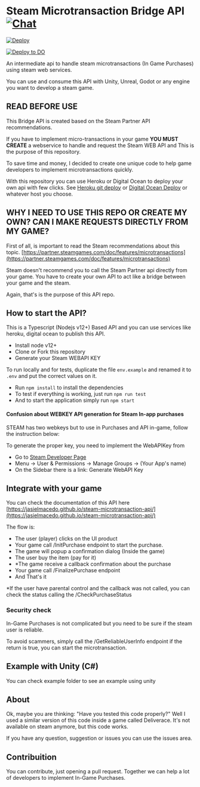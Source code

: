 # Steam Microtransaction Bridge API [![Chat](https://img.shields.io/badge/chat-on%20discord-7289da.svg)](https://discord.gg/WvB5xYVw)

[![Deploy](https://www.herokucdn.com/deploy/button.svg)](https://heroku.com/deploy?template=https://github.com/jasielmacedo/steam-microtransaction-api)

[![Deploy to DO](https://www.deploytodo.com/do-btn-blue.svg)](https://cloud.digitalocean.com/apps/new?repo=https://github.com/jasielmacedo/steam-microtransaction-api/tree/main)

An intermediate api to handle steam microtransactions (In Game Purchases) using steam web services.

You can use and consume this API with Unity, Unreal, Godot or any engine you want to develop a steam game.

## READ BEFORE USE

This Bridge API is created based on the Steam Partner API recommendations.

If you have to implement micro-transactions in your game **YOU MUST CREATE** a webservice to handle and request the Steam WEB API and This is the purpose of this repository.

To save time and money, I decided to create one unique code to help game developers to implement microtransactions quickly.

With this repository you can use Heroku or Digital Ocean to deploy your own api with few clicks. See [Heroku git deploy](https://devcenter.heroku.com/articles/git) or [Digital Ocean Deploy](https://docs.digitalocean.com/products/app-platform/quickstart/#destroy-an-app) or whatever host you choose.

## WHY I NEED TO USE THIS REPO OR CREATE MY OWN? CAN I MAKE REQUESTS DIRECTLY FROM MY GAME?

First of all, is important to read the Steam recommendations about this topic.
[https://partner.steamgames.com/doc/features/microtransactions](https://partner.steamgames.com/doc/features/microtransactions)

Steam doesn't recommend you to call the Steam Partner api directly from your game. You have to create your own API to act like a bridge between your game and the steam.

Again, that's is the purpose of this API repo.

## How to start the API?

This is a Typescript (Nodejs v12+) Based API and you can use services like heroku, digital ocean to publish this API.

- Install node v12+
- Clone or Fork this repository
- Generate your Steam WEBAPI KEY

To run locally and for tests, duplicate the file `env.example` and renamed it to `.env` and put the correct values on it.

- Run `npm install` to install the dependencies
- To test if everything is working, just run `npm run test`
- And to start the application simply run `npm start`

#### Confusion about WEBKEY API generation for Steam In-app purchases

STEAM has two webkeys but to use in Purchases and API in-game, follow the instruction below:

To generate the proper key, you need to implement the WebAPIKey from

- Go to [Steam Developer Page](https://partner.steamgames.com/dashboard)
- Menu -> User & Permissions -> Manage Groups -> (Your App's name)
- On the Sidebar there is a link: Generate WebAPI Key

## Integrate with your game

You can check the documentation of this API here
[https://jasielmacedo.github.io/steam-microtransaction-api/](https://jasielmacedo.github.io/steam-microtransaction-api/)

The flow is:

- The user (player) clicks on the UI product
- Your game call /InitPurchase endpoint to start the purchase.
- The game will popup a confirmation dialog (Inside the game)
- The user buy the item (pay for it)
- \*The game receive a callback confirmation about the purchase
- Your game call /FinalizePurchase endpoint
- And That's it

\*If the user have parental control and the callback was not called, you can check the status calling the /CheckPurchaseStatus

### Security check

In-Game Purchases is not complicated but you need to be sure if the steam user is reliable.

To avoid scammers, simply call the /GetReliableUserInfo endpoint if the return is true, you can start the microtransaction.

## Example with Unity (C#)

You can check example folder to see an example using unity

## About

Ok, maybe you are thinking: "Have you tested this code properly?" Well I used a similar version of this code inside a game called Deliverace.
It's not available on steam anymore, but this code works.

If you have any question, suggestion or issues you can use the issues area.

## Contribuition

You can contribute, just opening a pull request. Together we can help a lot of developers to implement In-Game Purchases.
